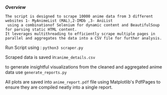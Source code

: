 

***Overview***

```
The script is designed to scrape 10000 anime data from 3 different websites 1- MyAnimeList (MAL),2-IMDb ,3- AniList
 using a combinationof Selenium for dynamic content and BeautifulSoup  for parsing static HTML content.
It leverages multithreading to efficiently scrape multiple pages in parallel and aggregates the data into a CSV file for further analysis.

```


Run Script using : ```python3 scraper.py```

Scraped data is saved in:```anime_details.csv```

 to generate insightful visualizations from the cleaned and aggregated anime data use  ```generate_reports.py```
 
All plots are saved into ```anime_report.pdf``` file using Matplotlib's PdfPages to ensure they are compiled neatly into a single report.
